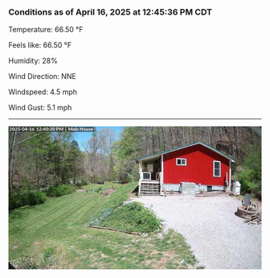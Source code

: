 ### Conditions as of April 16, 2025 at 12:45:36 PM CDT 

Temperature: 66.50 &deg;F

Feels like: 66.50 &deg;F

Humidity: 28%

Wind Direction: NNE

Windspeed: 4.5 mph

Wind Gust: 5.1 mph

---

<img src="./images/latest.jpeg"/>

